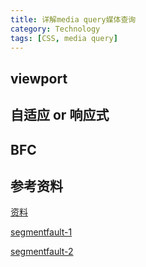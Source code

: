 ```yaml
---
title: 详解media query媒体查询
category: Technology
tags: [CSS, media query]
---
```


## viewport

## 自适应 or 响应式

## BFC

## 参考资料

[资料](https://www.baidu.com/s?wd=%E8%87%AA%E9%80%82%E5%BA%94%20%E5%93%8D%E5%BA%94%E5%BC%8F&rsv_spt=1&rsv_iqid=0x93a7e6460000408a&issp=1&f=8&rsv_bp=0&rsv_idx=2&ie=utf-8&tn=baiduhome_pg&rsv_enter=1&rsv_sug3=39&rsv_sug1=25&rsv_sug6=13&rsv_t=d59cwU%2B1h2wyzhmC04HldihKzpYmSlGfbhJRt%2BSnFu3VLfMfkYP0VC75mRl8o7fpwjHt&rsv_sug2=0&inputT=10082668&rsv_sug4=10082669)

[segmentfault-1](http://segmentfault.com/q/1010000000333168#a-1020000000333198)

[segmentfault-2](http://segmentfault.com/q/1010000000466132)